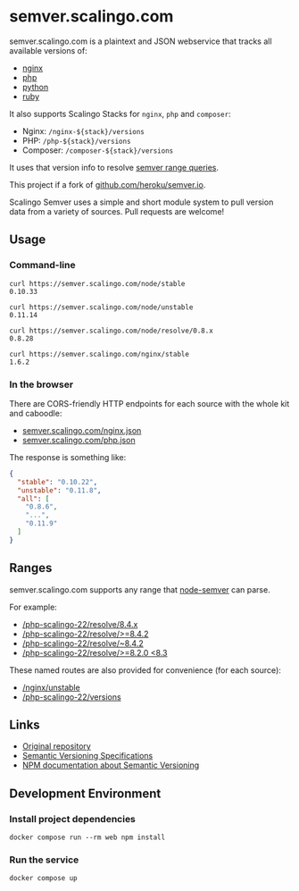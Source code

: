 # semver.scalingo.com

semver.scalingo.com is a plaintext and JSON webservice that tracks all available versions of:
- [nginx](/nginx/versions)
- [php](/php/versions)
- [python](/python/versions)
- [ruby](/ruby/versions)

It also supports Scalingo Stacks for `nginx`, `php` and `composer`:
- Nginx: `/nginx-${stack}/versions`
- PHP: `/php-${stack}/versions`
- Composer: `/composer-${stack}/versions`

It uses that version info to resolve
[semver range queries](https://docs.npmjs.com/about-semantic-versioning).

This project if a fork of [github.com/heroku/semver.io](https://github.com/heroku/semver.io).

Scalingo Semver uses a simple and short module system to pull version data from
a variety of sources. Pull requests are welcome!

## Usage

### Command-line

```shell
curl https://semver.scalingo.com/node/stable
0.10.33

curl https://semver.scalingo.com/node/unstable
0.11.14

curl https://semver.scalingo.com/node/resolve/0.8.x
0.8.28

curl https://semver.scalingo.com/nginx/stable
1.6.2
```

### In the browser

There are CORS-friendly HTTP endpoints for each source
with the whole kit and caboodle:

- [semver.scalingo.com/nginx.json](https://semver.scalingo.io/nginx.json)
- [semver.scalingo.com/php.json](https://semver.scalingo.io/php.json)

The response is something like:

```json
{
  "stable": "0.10.22",
  "unstable": "0.11.8",
  "all": [
    "0.8.6",
    "...",
    "0.11.9"
  ]
}
```

## Ranges

semver.scalingo.com supports any range that [node-semver](https://github.com/npm/node-semver) can parse.

For example:

- [/php-scalingo-22/resolve/8.4.x](https://semver.scalingo.com/php-scalingo-22/resolve/8.4.x)
- [/php-scalingo-22/resolve/>=8.4.2](https://semver.scalingo.com/php-scalingo-22/resolve/>=8.4.2)
- [/php-scalingo-22/resolve/~8.4.2](https://semver.scalingo.com/php-scalingo-22/resolve/~8.4.2)
- [/php-scalingo-22/resolve/>=8.2.0 <8.3](https://semver.scalingo.com/php-scalingo-22/resolve/>=8.2.0%20<8.3)

These named routes are also provided for convenience (for each source):

- [/nginx/unstable](https://semver.scalingo.com/nginx/unstable)
- [/php-scalingo-22/versions](https://semver.scalingo.com/php-scalingo-22/versions)

## Links

- [Original repository](https://github.com/heroku/semver.io)
- [Semantic Versioning Specifications](https://semver.org)
- [NPM documentation about Semantic Versioning](https://docs.npmjs.com/about-semantic-versioning)

## Development Environment

### Install project dependencies

```shell
docker compose run --rm web npm install
```

### Run the service

```shell
docker compose up
```
